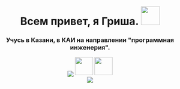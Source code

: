 <!DOCTYPE html>
<html lang="en">
<head>
    <meta charset="UTF-8">
    <meta name="viewport" content="width=device-width, initial-scale=1.0">
</head>
<body>
    <div class="main-block" align="center">
        <h1 align="center">Всем привет, я Гриша.
        <img src="https://github.com/blackcater/blackcater/raw/main/images/Hi.gif" height="50"/></h1>
        <h3 align="center">Учусь в Казани, в КАИ на направлении "программная инженерия".</h3>
        <img src="https://readme-typing-svg.herokuapp.com?color=%2336BCF7&lines=Frontend+developer" align="center">
        <img src="https://user-images.githubusercontent.com/74038190/212257463-4d082cb4-7483-4eaf-bc25-6dde2628aabd.gif" height="48px">
        <img src="https://user-images.githubusercontent.com/74038190/212257454-16e3712e-945a-4ca2-b238-408ad0bf87e6.gif" height="48px">
    </div>
    <div align = "center"><img src="https://github-readme-stats.vercel.app/api/top-langs/?username=geteroseksuAll" align ="center"></div>
</body>
</html>
